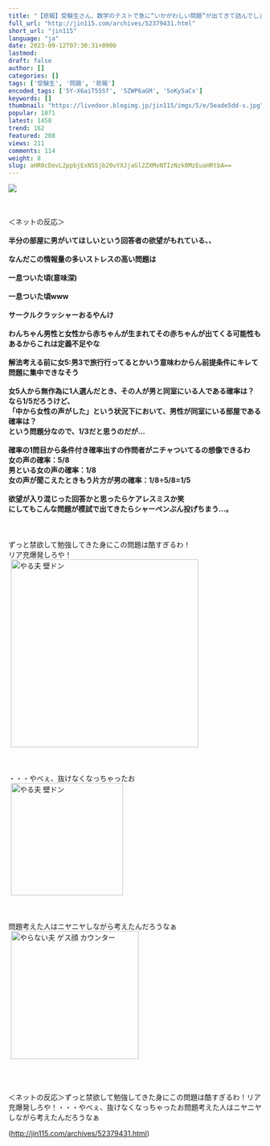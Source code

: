 ```yaml
---
title: "【悲報】受験生さん、数学のテストで急に“いかがわしい問題”が出てきて詰んでしまうｗｗｗｗｗｗ : オレ的ゲーム速報＠刃"
full_url: "http://jin115.com/archives/52379431.html"
short_url: "jin115"
language: "ja"
date: 2023-09-12T07:30:31+0900
lastmod: 
draft: false
author: []
categories: []
tags: ['受験生', '問題', '悲報']
encoded_tags: ['5Y-X6aiT55Sf', '5ZWP6aGM', '5oKy5aCx']
keywords: []
thumbnail: "https://livedoor.blogimg.jp/jin115/imgs/5/e/5eade5dd-s.jpg"
popular: 1071
latest: 1458
trend: 162
featured: 288
views: 211
comments: 114
weight: 8
slug: aHR0cDovL2ppbjExNS5jb20vYXJjaGl2ZXMvNTIzNzk0MzEuaHRtbA==
---
```


![](https://livedoor.blogimg.jp/jin115/imgs/5/e/5eade5dd-s.jpg)

<div><a name='more'></a> <br> <br> ＜ネットの反応＞<br> <br> <b>半分の部屋に男がいてほしいという回答者の欲望がもれている、、</b><br> <br> <b>なんだこの情報量の多いストレスの高い問題は</b><br> <br> <b>一息ついた頃(意味深)</b><br> <br> <b>一息ついた頃www</b><br> <br> <b>サークルクラッシャーおるやんけ</b><br> <br> <b>わんちゃん男性と女性から赤ちゃんが生まれてその赤ちゃんが出てくる可能性もあるからこれは定義不足やな</b><br> <b><br> 解法考える前に女5:男3で旅行行ってるとかいう意味わからん前提条件にキレて問題に集中できなそう</b><br> <br> <b>女5人から無作為に1人選んだとき、その人が男と同室にいる人である確率は？<br> なら1/5だろうけど、<br> 「中から女性の声がした」という状況下において、男性が同室にいる部屋である確率は？<br> という問題分なので、1/3だと思うのだが…</b><br> <br> <b>確率の1問目から条件付き確率出すの作問者がニチャついてるの想像できるわ<br> 女の声の確率：5/8<br> 男といる女の声の確率：1/8<br> 女の声が聞こえたときもう片方が男の確率：1/8÷5/8=1/5</b><br> <br> <b>欲望が入り混じった回答かと思ったらケアレスミスか笑<br> にしてもこんな問題が模試で出てきたらシャーペンぶん投げちまう…。</b><br> <br> <br> <br> ずっと禁欲して勉強してきた身にこの問題は酷すぎるわ！<br> リア充爆発しろや！<br> <img src='https://livedoor.blogimg.jp/jin115/imgs/1/7/17882801.gif' alt='やる夫 壁ドン' width='373' border='0' hspace='5' class='pict'><br> <br> <br> <br> ・・・やべぇ、抜けなくなっちゃったお<br> <img src='https://livedoor.blogimg.jp/jin115/imgs/e/4/e4d864de.gif' alt='やる夫 壁ドン' width='223' border='0' hspace='5' class='pict'><br> <br> <br> <br> 問題考えた人はニヤニヤしながら考えたんだろうなぁ<br> <img src='https://livedoor.blogimg.jp/jin115/imgs/1/b/1b80878f.gif' alt='やらない夫 ゲス顔 カウンター' width='254' border='0' hspace='5' class='pict'><br> <br> <br> <br> <p>＜ネットの反応＞ずっと禁欲して勉強してきた身にこの問題は酷すぎるわ！リア充爆発しろや！・・・やべぇ、抜けなくなっちゃったお問題考えた人はニヤニヤしながら考えたんだろうなぁ</p></div>

(http://jin115.com/archives/52379431.html)
